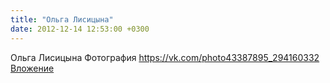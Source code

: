 ```yaml
---
title: "Ольга Лисицына"
date: 2012-12-14 12:53:00 +0300
---
```


Ольга Лисицына
Фотография
<a class="vk-attach" href="https://vk.com/photo43387895_294160332">https://vk.com/photo43387895_294160332</a>
<a class="vk-attach" href="https://vk.com/photo43387895_294160332">Вложение</a>
